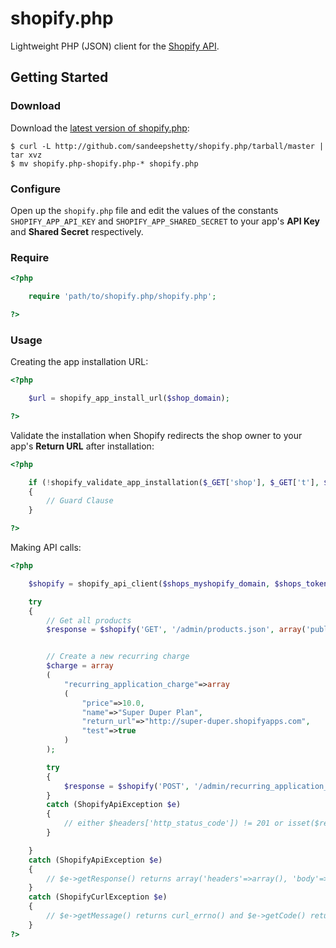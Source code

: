 # shopify.php

Lightweight PHP (JSON) client for the [Shopify API](http://api.shopify.com/).

## Getting Started

### Download
Download the [latest version of shopify.php](https://github.com/sandeepshetty/shopify.php/archives/master):

```shell
$ curl -L http://github.com/sandeepshetty/shopify.php/tarball/master | tar xvz
$ mv shopify.php-shopify.php-* shopify.php
```

### Configure
Open up the `shopify.php` file and edit the values of the constants `SHOPIFY_APP_API_KEY` and `SHOPIFY_APP_SHARED_SECRET` to your app's **API Key** and **Shared Secret** respectively.

### Require

```php
<?php

	require 'path/to/shopify.php/shopify.php';

?>
```

### Usage
Creating the app installation URL:

```php
<?php

	$url = shopify_app_install_url($shop_domain);

?>
```

Validate the installation when Shopify redirects the shop owner to your app's **Return URL** after installation:

```php
<?php

	if (!shopify_validate_app_installation($_GET['shop'], $_GET['t'], $_GET['timestamp'], $_GET['signature']))
	{
		// Guard Clause
	}

?>
```

Making API calls:

```php
<?php

	$shopify = shopify_api_client($shops_myshopify_domain, $shops_token);

	try
	{
		// Get all products
		$response = $shopify('GET', '/admin/products.json', array('published_status'=>'published'));


		// Create a new recurring charge
		$charge = array
		(
			"recurring_application_charge"=>array
			(
				"price"=>10.0,
				"name"=>"Super Duper Plan",
				"return_url"=>"http://super-duper.shopifyapps.com",
				"test"=>true
			)
		);

		try
		{
			$response = $shopify('POST', '/admin/recurring_application_charges.json', $charge, $headers);
		}
		catch (ShopifyApiException $e)
		{
			// either $headers['http_status_code']) != 201 or isset($response['errors'])
		}

	}
	catch (ShopifyApiException $e)
	{
		// $e->getResponse() returns array('headers'=>array(), 'body'=>array())
	}
	catch (ShopifyCurlException $e)
	{
		// $e->getMessage() returns curl_errno() and $e->getCode() returns curl_ error()
	}
?>
```
